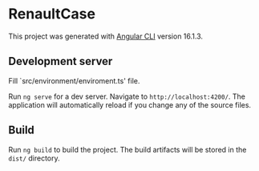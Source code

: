 # RenaultCase

This project was generated with [Angular CLI](https://github.com/angular/angular-cli) version 16.1.3.

## Development server

Fill `src/environment/enviroment.ts' file.

Run `ng serve` for a dev server. Navigate to `http://localhost:4200/`. The application will automatically reload if you change any of the source files.

## Build

Run `ng build` to build the project. The build artifacts will be stored in the `dist/` directory.


